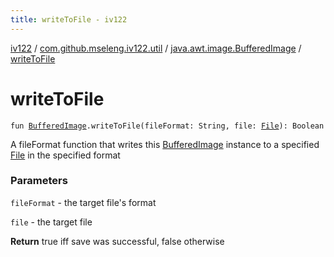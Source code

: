 ```yaml
---
title: writeToFile - iv122
---
```


[iv122](../../index.md) / [com.github.mseleng.iv122.util](../index.md) / [java.awt.image.BufferedImage](index.md) / [writeToFile](.)

# writeToFile

`fun `[`BufferedImage`](http://docs.oracle.com/javase/6/docs/api/java/awt/image/BufferedImage.html)`.writeToFile(fileFormat: String, file: `[`File`](http://docs.oracle.com/javase/6/docs/api/java/io/File.html)`): Boolean`

A fileFormat function that writes this [BufferedImage](http://docs.oracle.com/javase/6/docs/api/java/awt/image/BufferedImage.html) instance to a specified [File](http://docs.oracle.com/javase/6/docs/api/java/io/File.html) in the specified format

### Parameters

`fileFormat` - the target file's format

`file` - the target file

**Return**
true iff save was successful, false otherwise

